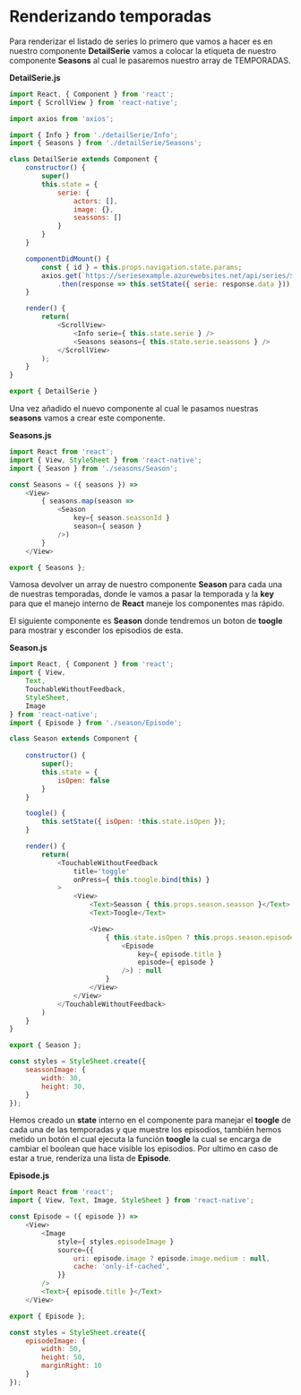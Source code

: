 # Renderizando  temporadas

Para renderizar el listado de series lo primero que vamos a hacer es en nuestro componente **DetailSerie** vamos a colocar la etiqueta de nuestro componente **Seasons** al cual le pasaremos nuestro array de TEMPORADAS.

**DetailSerie.js**

```javascript
import React, { Component } from 'react';
import { ScrollView } from 'react-native';

import axios from 'axios';

import { Info } from './detailSerie/Info';
import { Seasons } from './detailSerie/Seasons';

class DetailSerie extends Component {
    constructor() {
        super()
        this.state = {
            serie: {
                actors: [],
                image: {},
                seassons: []
            }
        }
    }

    componentDidMount() {
        const { id } = this.props.navigation.state.params;
        axios.get(`https://seriesexample.azurewebsites.net/api/series/${id}`)
            .then(response => this.setState({ serie: response.data }));
    }

    render() {
        return(
            <ScrollView>
                <Info serie={ this.state.serie } />
                <Seasons seasons={ this.state.serie.seassons } />
            </ScrollView>
        );
    }
}

export { DetailSerie }
```

Una vez añadido el nuevo componente al cual le pasamos nuestras **seasons** vamos a crear este componente.

**Seasons.js**

```javascript
import React from 'react';
import { View, StyleSheet } from 'react-native';
import { Season } from './seasons/Season';

const Seasons = ({ seasons }) => 
    <View>
        { seasons.map(season => 
            <Season 
                key={ season.seassonId } 
                season={ season } 
            />) 
        }
    </View>

export { Seasons };
```

Vamosa devolver un array de nuestro componente **Season** para cada una de nuestras temporadas, donde le vamos a pasar la temporada y la **key** para que el manejo interno de **React** maneje los componentes mas rápido.

El siguiente componente es **Season** donde tendremos un boton de **toogle** para mostrar y esconder los episodios de esta.

**Season.js**

```javascript
import React, { Component } from 'react';
import { View, 
    Text, 
    TouchableWithoutFeedback, 
    StyleSheet, 
    Image 
} from 'react-native';
import { Episode } from './season/Episode';

class Season extends Component {
    
    constructor() {
        super();
        this.state = {
            isOpen: false
        }
    }

    toogle() {
        this.setState({ isOpen: !this.state.isOpen });
    }

    render() {
        return(
            <TouchableWithoutFeedback 
                title='toggle' 
                onPress={ this.toogle.bind(this) }
            >
                <View>
                    <Text>Seasson { this.props.season.seasson }</Text>
                    <Text>Toogle</Text>

                    <View>
                        { this.state.isOpen ? this.props.season.episodes.map(episode => 
                            <Episode 
                                key={ episode.title } 
                                episode={ episode } 
                            />) : null
                        }
                    </View>
                </View>
            </TouchableWithoutFeedback>
        )
    }
}    

export { Season };

const styles = StyleSheet.create({
    seassonImage: {
        width: 30, 
        height: 30,
    }
});
```

Hemos creado un **state** interno en el componente para manejar el **toogle** de cada una de las temporadas y que muestre los episodios, también hemos metido un botón el cual ejecuta la función **toogle** la cual se encarga de cambiar el boolean que hace visible los episodios. Por ultimo en caso de estar a true, renderiza una lista de **Episode**.

**Episode.js**

```javascript
import React from 'react';
import { View, Text, Image, StyleSheet } from 'react-native';

const Episode = ({ episode }) => 
    <View>
        <Image 
            style={ styles.episodeImage }
            source={{
                uri: episode.image ? episode.image.medium : null,
                cache: 'only-if-cached',
            }}
        />
        <Text>{ episode.title }</Text>
    </View>

export { Episode };

const styles = StyleSheet.create({
    episodeImage: {
        width: 50, 
        height: 50,
        marginRight: 10 
    }
});
```

